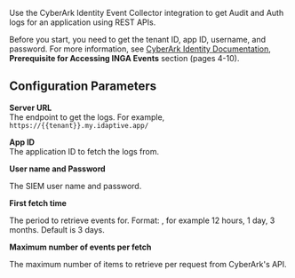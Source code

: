 Use the CyberArk Identity Event Collector integration to get Audit and Auth logs for an application using REST APIs.

Before you start, you need to get the tenant ID, app ID, username, and password. For more information, see [CyberArk Identity Documentation](https://docs.cyberark.com/Product-Doc/OnlineHelp/Idaptive/Latest/en/Content/Integrations/SIEM-PlatformEvents/Identity%20Platform%20API%20Usage%20Guide%20for%20ArcSight.pdf), **Prerequisite for Accessing INGA Events** section (pages 4-10).

## Configuration Parameters

**Server URL**    
The endpoint to get the logs. For example, ``https://{{tenant}}.my.idaptive.app/``

**App ID**  
The application ID to fetch the logs from.

**User name and Password** 

The SIEM user name and password.

**First fetch time**

The period to retrieve events for.
Format: <number> <time unit>, for example 12 hours, 1 day, 3 months.
Default is 3 days.
  
**Maximum number of events per fetch**
  
The maximum number of items to retrieve per request from CyberArk's API.
  
